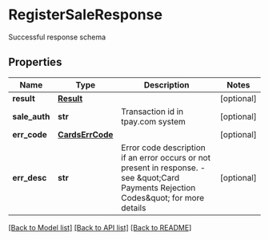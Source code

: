 # RegisterSaleResponse

Successful response schema
## Properties
Name | Type | Description | Notes
------------ | ------------- | ------------- | -------------
**result** | [**Result**](Result.md) |  | [optional] 
**sale_auth** | **str** | Transaction id in tpay.com system | [optional] 
**err_code** | [**CardsErrCode**](CardsErrCode.md) |  | [optional] 
**err_desc** | **str** | Error code description if an error occurs or not present in response. - see \&quot;Card Payments Rejection Codes\&quot; for more details | [optional] 

[[Back to Model list]](../README.md#documentation-for-models) [[Back to API list]](../README.md#documentation-for-api-endpoints) [[Back to README]](../README.md)



